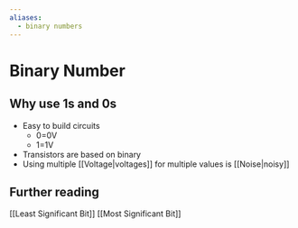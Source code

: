 ```yaml
---
aliases:
  - binary numbers
---
```

# Binary Number
## Why use 1s and 0s
- Easy to build circuits
	- 0=0V
	- 1=1V
- Transistors are based on binary
- Using multiple [[Voltage|voltages]] for multiple values is [[Noise|noisy]]

## Further reading
[[Least Significant Bit]]
[[Most Significant Bit]]
